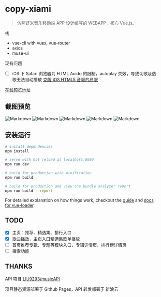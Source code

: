 # copy-xiami

> 仿照虾米音乐移动端 APP 设计编写的 WEBAPP，核心 Vue.js。

栈

- vue-cli with vuex, vue-router
- axios
- muse-ui

现有问题

- [ ] iOS 下 Safari 浏览器对 HTML Auido 的限制，autoplay 失效，导致切歌及选歌无法自动播放
      [克服 iOS HTML5 音频的局限](http://www.ibm.com/developerworks/cn/web/wa-ioshtml5/index.html)


[在线预览地址](https://naraku777.github.io/copy-xiami/) 

## 截图预览

![Markdown](http://p1.bqimg.com/1949/606c68c3d4c24a48.jpg)
![Markdown](http://p1.bqimg.com/1949/f586d56e1493e63b.jpg)
![Markdown](http://p1.bqimg.com/1949/445b98a56c29c9c3.jpg)
![Markdown](http://p1.bqimg.com/1949/79cee17b95170d19.jpg)
![Markdown](http://p1.bqimg.com/1949/e33a534a1cd6ca71.jpg)



## 安装运行

``` bash
# install dependencies
npm install

# serve with hot reload at localhost:8080
npm run dev

# build for production with minification
npm run build

# build for production and view the bundle analyzer report
npm run build --report
```

For detailed explanation on how things work, checkout the [guide](http://vuejs-templates.github.io/webpack/) and [docs for vue-loader](http://vuejs.github.io/vue-loader).


## TODO

- [x] 主页：推荐、精选集、排行入口
- [x] 歌曲播放，主页入口精选集歌单播放
- [ ] 首页推荐专辑、专题等模块入口，专辑详情页、排行榜详情页
- [ ] 搜索功能

## THANKS

API 项目 [LIU9293/musicAPI](https://github.com/LIU9293/musicAPI)

项目静态资源部署于 Github Pages，API 转发部署于 新浪云

